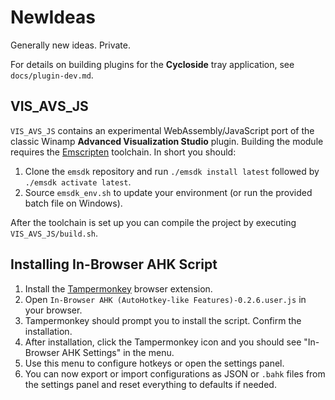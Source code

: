 # NewIdeas
Generally new ideas. Private.

For details on building plugins for the **Cycloside** tray application, see
`docs/plugin-dev.md`.

## VIS_AVS_JS

`VIS_AVS_JS` contains an experimental WebAssembly/JavaScript port of the classic
Winamp **Advanced Visualization Studio** plugin. Building the module requires
the [Emscripten](https://emscripten.org/) toolchain. In short you should:

1. Clone the `emsdk` repository and run `./emsdk install latest` followed by
   `./emsdk activate latest`.
2. Source `emsdk_env.sh` to update your environment (or run the provided batch
   file on Windows).

After the toolchain is set up you can compile the project by executing
`VIS_AVS_JS/build.sh`.

## Installing In-Browser AHK Script
1. Install the [Tampermonkey](https://www.tampermonkey.net/) browser extension.
2. Open `In-Browser AHK (AutoHotkey-like Features)-0.2.6.user.js` in your browser.
3. Tampermonkey should prompt you to install the script. Confirm the installation.
4. After installation, click the Tampermonkey icon and you should see "In-Browser AHK Settings" in the menu.
5. Use this menu to configure hotkeys or open the settings panel.
6. You can now export or import configurations as JSON or `.bahk` files from the settings panel and reset everything to defaults if needed.
